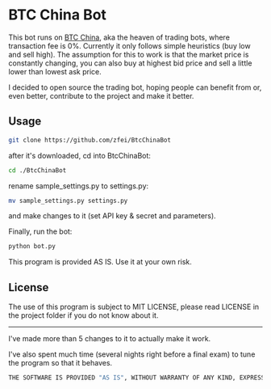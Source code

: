 BTC China Bot
===========

This bot runs on [BTC China](https://vip.btcchina.com), aka the heaven of trading bots, where transaction fee is 0%.
Currently it only follows simple heuristics (buy low and sell high). The assumption for this to work is that the market price is constantly changing, you can also buy at highest bid price and sell a little lower than lowest ask price.

I decided to open source the trading bot, hoping people can benefit from or, even better, contribute to the project and make it better.

Usage
---

``` bash
git clone https://github.com/zfei/BtcChinaBot
```
after it's downloaded, cd into BtcChinaBot:
``` bash
cd ./BtcChinaBot
```
rename sample_settings.py to settings.py:
``` bash
mv sample_settings.py settings.py
```
and make changes to it (set API key & secret and parameters).

Finally, run the bot:
``` bash
python bot.py
```
This program is provided AS IS. Use it at your own risk.

License
---

The use of this program is subject to MIT LICENSE, please read LICENSE in the project folder if you do not know about it.


---



I've made more than 5 changes to it to actually make it work.

I've also spent much time (several nights right before a final exam) to tune the program so that it behaves.



``` bash
THE SOFTWARE IS PROVIDED "AS IS", WITHOUT WARRANTY OF ANY KIND, EXPRESS OR IMPLIED, INCLUDING BUT NOT LIMITED TO THE WARRANTIES OF MERCHANTABILITY, FITNESS FOR A PARTICULAR PURPOSE AND NONINFRINGEMENT. IN NO EVENT SHALL THE AUTHORS OR COPYRIGHT HOLDERS BE LIABLE FOR ANY CLAIM, DAMAGES OR OTHER LIABILITY, WHETHER IN AN ACTION OF CONTRACT, TORT OR OTHERWISE, ARISING FROM, OUT OF OR IN CONNECTION WITH THE SOFTWARE OR THE USE OR OTHER DEALINGS IN THE SOFTWARE.
```


